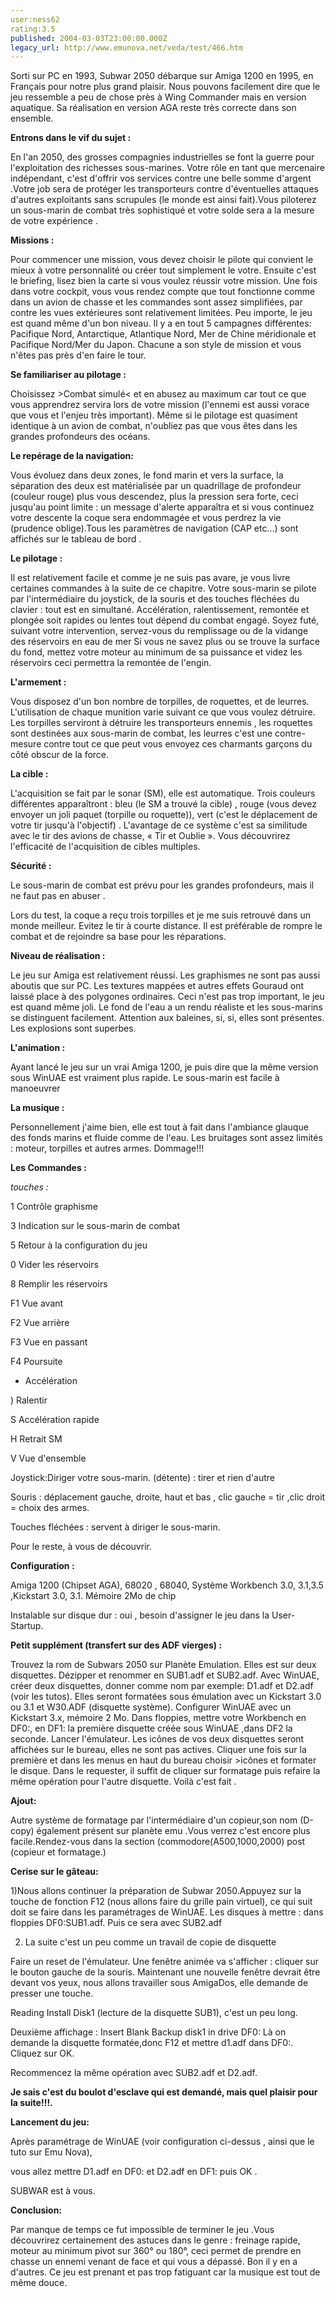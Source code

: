 ```yaml
---
user:ness62
rating:3.5
published: 2004-03-03T23:00:00.000Z
legacy_url: http://www.emunova.net/veda/test/466.htm
---
```

Sorti sur PC en 1993, Subwar 2050 débarque sur Amiga 1200 en 1995, en Français pour notre plus grand plaisir. Nous pouvons facilement dire que le jeu ressemble a peu de chose près à Wing Commander mais en version aquatique. Sa réalisation en version AGA reste très correcte dans son ensemble.  

  

**Entrons dans le vif du sujet :**  

En l'an 2050, des grosses compagnies industrielles se font la guerre pour l'exploitation des richesses sous-marines. Votre rôle en tant que mercenaire indépendant, c'est d'offrir vos services contre une belle somme d'argent .Votre job sera de protéger les transporteurs contre d'éventuelles attaques d'autres exploitants sans scrupules (le monde est ainsi fait).Vous piloterez un sous-marin de combat très sophistiqué et votre solde sera a la mesure de votre expérience .  

  

  

**Missions :**   

Pour commencer une mission, vous devez choisir le pilote qui convient le mieux à votre personnalité ou créer tout simplement le votre. Ensuite c'est le briefing, lisez bien la carte si vous voulez réussir votre mission. Une fois dans votre cockpit, vous vous rendez compte que tout fonctionne comme dans un avion de chasse et les commandes sont assez simplifiées, par contre les vues extérieures sont relativement limitées. Peu importe, le jeu est quand même d'un bon niveau. Il y a en tout 5 campagnes différentes: Pacifique Nord, Antarctique, Atlantique Nord, Mer de Chine méridionale et Pacifique Nord/Mer du Japon. Chacune a son style de mission et vous n'êtes pas près d'en faire le tour.  

  

**Se familiariser au pilotage :**  

Choisissez \>Combat simulé< et en abusez au maximum car tout ce que vous apprendrez servira lors de votre mission (l'ennemi est aussi vorace que vous et l'enjeu très important). Même si le pilotage est quasiment identique à un avion de combat, n'oubliez pas que vous êtes dans les grandes profondeurs des océans.  

**Le repérage de la navigation:**  

Vous évoluez dans deux zones, le fond marin et vers la surface, la séparation des deux est matérialisée par un quadrillage de profondeur (couleur rouge) plus vous descendez, plus la pression sera forte, ceci jusqu'au point limite : un message d'alerte apparaîtra et si vous continuez votre descente la coque sera endommagée et vous perdrez la vie (prudence oblige).Tous les paramètres de navigation (CAP etc...) sont affichés sur le tableau de bord .  

  

**Le pilotage :**  

Il est relativement facile et comme je ne suis pas avare, je vous livre certaines commandes à la suite de ce chapitre. Votre sous-marin se pilote par l'intermédiaire du joystick, de la souris et des touches fléchées du clavier : tout est en simultané. Accélération, ralentissement, remontée et plongée soit rapides ou lentes tout dépend du combat engagé. Soyez futé, suivant votre intervention, servez-vous du remplissage ou de la vidange des réservoirs en eau de mer Si vous ne savez plus ou se trouve la surface du fond, mettez votre moteur au minimum de sa puissance et videz les réservoirs ceci permettra la remontée de l'engin.  

  

**L'armement :**  

Vous disposez d'un bon nombre de torpilles, de roquettes, et de leurres. L'utilisation de chaque munition varie suivant ce que vous voulez détruire. Les torpilles serviront à détruire les transporteurs ennemis , les roquettes sont destinées aux sous-marin de combat, les leurres c'est une contre-mesure contre tout ce que peut vous envoyez ces charmants garçons du côté obscur de la force.  

  

**La cible :**  

L'acquisition se fait par le sonar (SM), elle est automatique. Trois couleurs différentes apparaîtront : bleu (le SM a trouvé la cible) , rouge (vous devez envoyer un joli paquet (torpille ou roquette)), vert (c'est le déplacement de votre tir jusqu'à l'objectif) . L'avantage de ce système c'est sa similitude avec le tir des avions de chasse, « Tir et Oublie ». Vous découvrirez l'efficacité de l'acquisition de cibles multiples.  

  

**Sécurité :**  

Le sous-marin de combat est prévu pour les grandes profondeurs, mais il ne faut pas en abuser .  

Lors du test, la coque a reçu trois torpilles et je me suis retrouvé dans un monde meilleur. Evitez le tir à courte distance. Il est préférable de rompre le combat et de rejoindre sa base pour les réparations.  

  

**Niveau de réalisation :**  

Le jeu sur Amiga est relativement réussi. Les graphismes ne sont pas aussi aboutis que sur PC. Les textures mappées et autres effets Gouraud ont laissé place à des polygones ordinaires. Ceci n'est pas trop important, le jeu est quand même joli. Le fond de l'eau a un rendu réaliste et les sous-marins se distinguent facilement. Attention aux baleines, si, si, elles sont présentes. Les explosions sont superbes.  

  

**L'animation :**   

Ayant lancé le jeu sur un vrai Amiga 1200, je puis dire que la même version sous WinUAE est vraiment plus rapide. Le sous-marin est facile à manoeuvrer   

  

**La musique :**  

Personnellement j'aime bien, elle est tout à fait dans l'ambiance glauque des fonds marins et fluide comme de l'eau. Les bruitages sont assez limités : moteur, torpilles et autres armes. Dommage!!!  

  

**Les Commandes :**  

_touches :_   

1 Contrôle graphisme  

3 Indication sur le sous-marin de combat  

5 Retour à la configuration du jeu  

0 Vider les réservoirs  

8 Remplir les réservoirs  

F1 Vue avant  

F2 Vue arrière  

F3 Vue en passant  

F4 Poursuite  

+ Accélération  

) Ralentir  

S Accélération rapide  

H Retrait SM  

V Vue d'ensemble  

Joystick:Diriger votre sous-marin. (détente) : tirer et rien d'autre  

Souris : déplacement gauche, droite, haut et bas , clic gauche = tir ,clic droit = choix des armes.  

Touches fléchées : servent à diriger le sous-marin.  

Pour le reste, à vous de découvrir.  

  

**Configuration :**  

Amiga 1200 (Chipset AGA), 68020 , 68040, Système Workbench 3.0, 3.1,3.5 ,Kickstart 3.0, 3.1\. Mémoire 2Mo de chip   

Instalable sur disque dur : oui , besoin d'assigner le jeu dans la User-Startup.  

  

  

**Petit supplément (transfert sur des ADF vierges) :**  

Trouvez la rom de Subwars 2050 sur Planète Emulation. Elles est sur deux disquettes. Dézipper et renommer en SUB1.adf et SUB2.adf. Avec WinUAE, créer deux disquettes, donner comme nom par exemple: D1.adf et D2.adf (voir les tutos). Elles seront formatées sous émulation avec un Kickstart 3.0 ou 3.1 et W30.ADF (disquette système). Configurer WinUAE avec un Kickstart 3.x, mémoire 2 Mo. Dans floppies, mettre votre Workbench en DF0:, en DF1: la première disquette créée sous WinUAE ,dans DF2 la seconde. Lancer l'émulateur. Les icônes de vos deux disquettes seront affichées sur le bureau, elles ne sont pas actives. Cliquer une fois sur la première et dans les menus en haut du bureau choisir \>icônes et formater le disque. Dans le requester, il suffit de cliquer sur formatage puis refaire la même opération pour l'autre disquette. Voilà c'est fait .  

  

**Ajout:**  

Autre système de formatage par l'intermédiaire d'un copieur,son nom (D-copy) également présent sur planète emu .Vous verrez c'est encore plus facile.Rendez-vous dans la section (commodore(A500,1000,2000) post (copieur et formatage.)  

  

  

  

**Cerise sur le gâteau:**  

1)Nous allons continuer la préparation de Subwar 2050.Appuyez sur la touche de fonction F12 (nous allons faire du grille pain virtuel), ce qui suit doit se faire dans les paramétrages de WinUAE. Les disques à mettre : dans floppies DF0:SUB1.adf. Puis ce sera avec SUB2.adf  

2) La suite c'est un peu comme un travail de copie de disquette  

Faire un reset de l'émulateur. Une fenêtre animée va s'afficher : cliquer sur le bouton gauche de la souris. Maintenant une nouvelle fenêtre devrait être devant vos yeux, nous allons travailler sous AmigaDos, elle demande de presser une touche.  

Reading Install Disk1 (lecture de la disquette SUB1), c'est un peu long.  

Deuxième affichage : Insert Blank Backup disk1 in drive DF0: Là on demande la disquette formatée,donc F12 et mettre d1.adf dans DF0:. Cliquez sur OK.   

Recommencez la même opération avec SUB2.adf et D2.adf.  

  

**Je sais c'est du boulot d'esclave qui est demandé, mais quel plaisir pour la suite!!!.**  

  

**Lancement du jeu:**  

Après paramétrage de WinUAE (voir configuration ci-dessus , ainsi que le tuto sur Emu Nova),  

vous allez mettre D1.adf en DF0: et D2.adf en DF1: puis OK .  

SUBWAR est à vous.  

**Conclusion:**  

Par manque de temps ce fut impossible de terminer le jeu .Vous découvrirez certainement des astuces dans le genre : freinage rapide, moteur au minimum pivot sur 360° ou 180°, ceci permet de prendre en chasse un ennemi venant de face et qui vous a dépassé. Bon il y en a d'autres. Ce jeu est prenant et pas trop fatiguant car la musique est tout de même douce.
